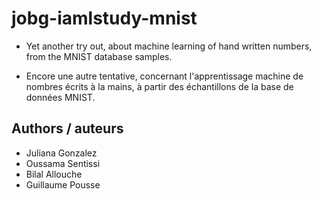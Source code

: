 # jobg-iamlstudy-mnist
* Yet another  try out, about machine learning of hand written numbers, from the MNIST database samples.

* Encore une autre tentative,  concernant l'apprentissage machine de nombres écrits à la mains, à partir des échantillons de la base de  données MNIST.

## Authors / auteurs

* Juliana Gonzalez
* Oussama Sentissi
* Bilal Allouche
* Guillaume Pousse
